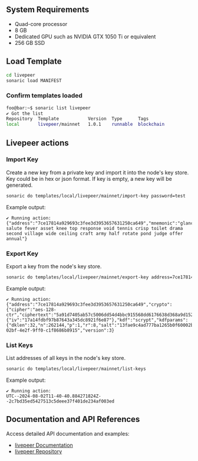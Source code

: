 ## System Requirements
 - Quad-core processor
 - 8 GB
 - Dedicated GPU such as NVIDIA GTX 1050 Ti or equivalent
 - 256 GB SSD

## Load Template

```bash
cd livepeer
sonaric load MANIFEST
```

### Confirm templates loaded

```bash
foo@bar:~$ sonaric list livepeer
✔ Got the list
Repository  Template           Version  Type      Tags
local       livepeer/mainnet   1.0.1    runnable  blockchain
```


## Livepeer actions

### Import Key
Create a new key from a private key and import it into the node's key store.  
Key could be in hex or json format. If key is empty, a new key will be generated.
```bash
sonaric do templates/local/livepeer/mainnet/import-key password=test
```
Example output:
```
✔ Running action: 
{"address":"7ce17814a929693c3fee3d3953657631250ca649","mnemonic":"glance salute fever asset knee top response void tennis crisp toilet drama second village wide ceiling craft army half rotate pond judge offer annual"}
```

### Export Key
Export a key from the node's key store.
```bash
sonaric do templates/local/livepeer/mainnet/export-key address=7ce17814a929693c3fee3d3953657631250ca649 password=test
```
Example output:
```
✔ Running action: 
{"address":"7ce17814a929693c3fee3d3953657631250ca649","crypto":{"cipher":"aes-128-ctr","ciphertext":"5a91d7405ab57c5006dd54d4bbc915568dd6176638d368a9d152e39588c0c230","cipherparams":{"iv":"17a14fdbf97b87643a345dc8921f6e87"},"kdf":"scrypt","kdfparams":{"dklen":32,"n":262144,"p":1,"r":8,"salt":"13fae9c4ad777ba1265b0f60002b780e0833e41d32ed39b435c631afa4b5d0b3"},"mac":"56cfaac25e60d81e8d680cb57ccb688dabd9f2558e95783a12260edccc09295c"},"id":"81dbb40c-02bf-4e2f-9ff0-c1f8686b8915","version":3}
```

### List Keys
List addresses of all keys in the node's key store.
```bash
sonaric do templates/local/livepeer/mainnet/list-keys
```

Example output:
```
✔ Running action: 
UTC--2024-08-02T11-40-40.884271824Z--2c7bd35ed5427513c5deee37f401de234af003ed
```

## Documentation and API References
Access detailed API documentation and examples:
- [livepeer Documentation](https://docs.livepeer.org/developers/introduction)
- [livepeer Repository](https://github.com/livepeer)
